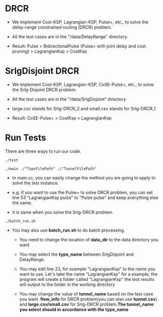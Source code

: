 # DRCR

- We implement Cost-KSP, Lagrangian-KSP, Pulse+, etc., to solve the delay-range constrained routing (DRCR) problem.

- All the test cases are in the "/data/DelayRange" directory.

- Result: Pulse > BidirectionalPulse (Pulse+ with joint delay and cost pruning) > LagrangianKsp > CostKsp

# SrlgDisjoint DRCR

- We implement Cost-KSP, Lagrangian-KSP, CoSE-Pulse+, etc., to solve the Srlg-Disjoint DRCR problem.

- All the test cases are in the "/data/SrlgDisjoint" directory.

- large.csv stands for Srlg-DRCR_2 and small.csv stands for Srlg-DRCR_1

- Result: CoSE-Pulse+ > CostKsp > LagrangianKsp

# Run Tests

There are three ways to run our code.
```make test
./test
```

```make main
./main ./"TopoFilePath" ./"TunnelFilePath" 
```

- In main.cc, you can easily change the method you are going to apply to solve the test instance.

- e.g. if you want to use the Pulse+ to solve DRCR problem, you can set line 53 "LagrangianKsp pulse" to "Pulse pulse" and keep everything else the same.

- it is same when you solve the Srlg-DRCR problem.

```
./batch_run.sh
```

- You may also use **batch_run.sh** to do batch processing. 

  - You need to change the location of **data_dir** to the data directory you want 

  - You may select the **type_name** between SrlgDisjoint and DelayRange.

  - You may edit line 23, for example "LagrangianKsp" to the name you want to use. Let's take the name "LagrangianKsp" for a example, the program will create a folder called "LagrangianKsp" the test results will output to the folder in the working directory

  - You may change the value of **tunnel_name** based on the test case you want. **flow_info** for DRCR problem(you can also use **tunnel.csv**) and **large.csv/small.csv** for Srlg-DRCR problem.**The tunnel_name you select should in accordance with the type_name**
